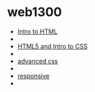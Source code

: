 # web1300

<ul>
    <li><a href="about.html" target="_blank">Intro to HTML </a><li>
    <li><a href="HTML5_to-intro_css/index.html" target="_blank">HTML5 and Intro to CSS </a><li>
    <li><a href="adv_css/index.html" target="_blank">advanced css</a><li>
     <li><a href="GOTHAM.html" target="_blank">responsive</a><li>
<ul>